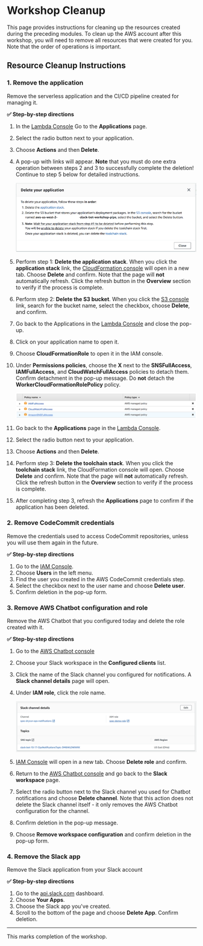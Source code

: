 # Workshop Cleanup

This page provides instructions for cleaning up the resources created during the preceding modules. To clean up the AWS account after this workshop, you will need to remove all resources that were created for you. Note that the order of operations is important.

## Resource Cleanup Instructions

### 1. Remove the application
Remove the serverless application and the CI/CD pipeline created for managing it.

**:white_check_mark: Step-by-step directions**

1. In the [Lambda Console][lambda-console] Go to the **Applications** page.
1. Select the radio button next to your application.
1. Choose **Actions** and then **Delete**.
1. A pop-up with links will appear. **Note** that you must do one extra operation between steps 2 and 3 to successfully complete the deletion! Continue to step 5 below for detailed instructions.

    ![Delete application](../images/application-delete.png)

1. Perform step 1: **Delete the application stack**. When you click the **application stack** link, the [CloudFormation console][cfn-console] will open in a new tab. Choose **Delete** and confirm. Note that the page will **not** automatically refresh. Click the refresh button in the **Overview** section to verify if the process is complete.
1. Perform step 2: **Delete the S3 bucket**. When you click the [S3 console][s3-console] link, search for the bucket name, select the checkbox, choose **Delete**, and confirm.
1. Go back to the Applications in the [Lambda Console][lambda-console] and close the pop-up.
1. Click on your application name to open it.
1. Choose **CloudFormationRole** to open it in the IAM console.
1. Under **Permissions policies**, choose the **X** next to the **SNSFullAccess**, **IAMFullAccess**, and **CloudWatchFullAccess** policies to detach them. Confirm detachment in the pop-up message. Do **not** detach the **WorkerCloudFormationRolePolicy** policy.

    ![Detach policies](images/permissions-detach.png)
1. Go back to the **Applications** page in the [Lambda Console][lambda-console].
1. Select the radio button next to your application.
1. Choose **Actions** and then **Delete**.
1. Perform step 3: **Delete the toolchain stack**. When you click the **toolchain stack** link, the CloudFormation console will open. Choose **Delete** and confirm. Note that the page will **not** automatically refresh. Click the refresh button in the **Overview** section to verify if the process is complete.
1. After completing step 3, refresh the **Applications** page to confirm if the application has been deleted.

### 2. Remove CodeCommit credentials
Remove the credentials used to access CodeCommit repositories, unless you will use them again in the future.

**:white_check_mark: Step-by-step directions**

1. Go to the [IAM Console][iam-console].
1. Choose **Users** in the left menu.
1. Find the user you created in the AWS CodeCommit credentials step.
1. Select the checkbox next to the user name and choose **Delete user**.
1. Confirm deletion in the pop-up form.

### 3. Remove AWS Chatbot configuration and role
Remove the AWS Chatbot that you configured today and delete the role created with it.

**:white_check_mark: Step-by-step directions**

1. Go to the [AWS Chatbot console][chatbot-console]
1. Choose your Slack workspace in the **Configured clients** list.
1. Click the name of the Slack channel you configured for notifications. A **Slack channel details** page will open.
1. Under **IAM role**, click the role name.

    ![Channel details](images/chatbot-channel-details.png)

1. [IAM Console][iam-console] will open in a new tab. Choose **Delete role** and confirm.
1. Return to the [AWS Chatbot console][chatbot-console] and go back to the **Slack workspace** page.
1. Select the radio button next to the Slack channel you used for Chatbot notifications and choose **Delete channel**. Note that this action does not delete the Slack channel itself - it only removes the AWS Chatbot configuration for the channel.
1. Confirm deletion in the pop-up message.
1. Choose **Remove workspace configuration** and confirm deletion in the pop-up form.

### 4. Remove the Slack app
Remove the Slack application from your Slack account

**:white_check_mark: Step-by-step directions**

1. Go to the [api.slack.com][api-slack] dashboard.
1. Choose **Your Apps**.
1. Choose the Slack app you've created.
1. Scroll to the bottom of the page and choose **Delete App**. Confirm deletion.

---

This marks completion of the workshop.

[iam-console]: https://console.aws.amazon.com/iam/home
[lambda-console]: https://console.aws.amazon.com/lambda/home
[cfn-console]: https://console.aws.amazon.com/cloudformation/home
[s3-console]: https://console.aws.amazon.com/s3/home
[chatbot-console]: https://console.aws.amazon.com/chatbot/home
[api-slack]: https://api.slack.com

